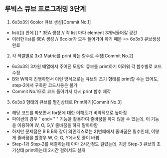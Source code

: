 ## 루빅스 큐브 프로그래밍 3단계  
1. 6x3x3의 6color 큐브 생성[Commit No.1]    
- list([]) 안에 [] * 3EA 생성 // 각 list 마다 element 3개씩들어갈 공간  
- 이러한 list를 6EA 생성 // 6color가 모두 들어가야 하기 때문 => 6x3x3 큐브생성완료  
2. 각 색깔별로 3x3 Matric를 print 하는 함수로 수정[Commit No.2]  
- 6x3x3의 3차원 배열에서 주어진 모양의 큐브를 print하기 어려워 각 함수별로 코드 수정  
- B와 W까지 진행하면서 이런 방식으로는 큐브의 초기 형태를 print할 수는 있어도, step-2에서 구축한 코드사용은 불가  
- Commit No.1으로 코드 돌아가서 다시 print 함수 제작  
3. 6x3x3 형태의 큐브를 펼친상태로 Print하기[Commit No.3]
- 해당 코드를 짜보면서 for문에 대한 이해도가 비약적으로 높아짐  
- 파이썬의 경우 " end='' " 기능을 활용하여 줄바꿈을 하지 않을 수 있는데, 이 기능을 이용하여 W, O, G,Y 줄바꿈을 하지 말아야함  
- 하지만 문제점은 B B B와 같이 3[인덱스로는 2]번째에서 줄바꿈은 필수인데, 이렇게 줄바꿈을 할경우 W, O, G, Y에서도 줄이 바뀜
- Step-1과 Step-2를 해결하는데 아마 2시간정도 걸렸는데, 지금 Step-3 큐브의 초기상태 print하는데 2시간 걸려서도 실패
